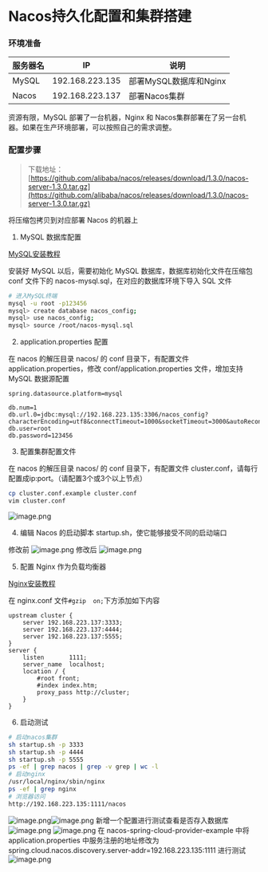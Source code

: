 # Nacos持久化配置和集群搭建

### 环境准备



| 服务器名 | IP | 说明 |
| --- | --- | --- |
| MySQL | 192.168.223.135 | 部署MySQL数据库和Nginx |
| Nacos | 192.168.223.137 | 部署Nacos集群 |

资源有限，MySQL 部署了一台机器，Nginx 和 Nacos集群部署在了另一台机器。如果在生产环境部署，可以按照自己的需求调整。


### 配置步骤


> 下载地址：[https://github.com/alibaba/nacos/releases/download/1.3.0/nacos-server-1.3.0.tar.gz](https://github.com/alibaba/nacos/releases/download/1.3.0/nacos-server-1.3.0.tar.gz)



将压缩包拷贝到对应部署 Nacos 的机器上


1. MySQL 数据库配置



[MySQL安装教程](https://cxhello.github.io/docs/#/article/%E7%8E%AF%E5%A2%83%E5%AE%89%E8%A3%85/MySQL%E5%AE%89%E8%A3%85%E4%B8%8E%E9%85%8D%E7%BD%AE)


安装好 MySQL 以后，需要初始化 MySQL 数据库，数据库初始化文件在压缩包 conf 文件下的 nacos-mysql.sql，在对应的数据库环境下导入 SQL 文件
```bash
# 进入MySQL终端
mysql -u root -p123456
mysql> create database nacos_config;
mysql> use nacos_config;
mysql> source /root/nacos-mysql.sql
```


2. application.properties 配置



在 nacos 的解压目录 nacos/ 的 conf 目录下，有配置文件 application.properties，修改 conf/application.properties 文件，增加支持 MySQL 数据源配置
```
spring.datasource.platform=mysql

db.num=1
db.url.0=jdbc:mysql://192.168.223.135:3306/nacos_config?characterEncoding=utf8&connectTimeout=1000&socketTimeout=3000&autoReconnect=true
db.user=root
db.password=123456
```



3. 配置集群配置文件



在 nacos 的解压目录 nacos/ 的 conf 目录下，有配置文件 cluster.conf，请每行配置成ip:port。（请配置3个或3个以上节点）


```bash
cp cluster.conf.example cluster.conf
vim cluster.conf
```
![image.png](https://cdn.nlark.com/yuque/0/2020/png/2584604/1606487373012-84befe54-99be-4e6f-a5d3-13be79cc0d86.png#align=left&display=inline&height=154&margin=%5Bobject%20Object%5D&name=image.png&originHeight=154&originWidth=246&size=5459&status=done&style=none&width=246)


4. 编辑 Nacos 的启动脚本 startup.sh，使它能够接受不同的启动端口



修改前
![image.png](https://cdn.nlark.com/yuque/0/2020/png/2584604/1606488337394-e1e67699-037f-4b33-b2b5-647ecf9344cf.png#align=left&display=inline&height=78&margin=%5Bobject%20Object%5D&name=image.png&originHeight=78&originWidth=670&size=11210&status=done&style=none&width=670)
修改后
![image.png](https://cdn.nlark.com/yuque/0/2020/png/2584604/1606488400490-81afe926-b941-417b-a086-804c36939c32.png#align=left&display=inline&height=81&margin=%5Bobject%20Object%5D&name=image.png&originHeight=81&originWidth=938&size=12922&status=done&style=none&width=938)


5. 配置 Nginx 作为负载均衡器



[Nginx安装教程](https://cxhello.github.io/docs/#/article/%E7%8E%AF%E5%A2%83%E5%AE%89%E8%A3%85/Nginx%E5%AE%89%E8%A3%85%E4%B8%8E%E9%85%8D%E7%BD%AE)


在 nginx.conf 文件`#gzip  on;`下方添加如下内容
```
upstream cluster {
	server 192.168.223.137:3333;
	server 192.168.223.137:4444;
	server 192.168.223.137:5555;
}
server {
	listen       1111;
	server_name  localhost;
	location / {
		#root front;
		#index index.htm;
		proxy_pass http://cluster;
	}
}
```


6. 启动测试



```bash
# 启动nacos集群
sh startup.sh -p 3333
sh startup.sh -p 4444
sh startup.sh -p 5555
ps -ef | grep nacos | grep -v grep | wc -l
# 启动nginx
/usr/local/nginx/sbin/nginx
ps -ef | grep nginx
# 浏览器访问
http://192.168.223.135:1111/nacos
```
![image.png](https://cdn.nlark.com/yuque/0/2020/png/2584604/1606490093557-89e84535-5aa8-49e3-abd4-910c4dc041b6.png#align=left&display=inline&height=59&margin=%5Bobject%20Object%5D&name=image.png&originHeight=59&originWidth=538&size=4080&status=done&style=none&width=538)![image.png](https://cdn.nlark.com/yuque/0/2020/png/2584604/1606490945408-7ad57595-af76-43b5-a359-52f2390829e8.png#align=left&display=inline&height=96&margin=%5Bobject%20Object%5D&name=image.png&originHeight=96&originWidth=818&size=11849&status=done&style=none&width=818)
新增一个配置进行测试查看是否存入数据库
![image.png](https://cdn.nlark.com/yuque/0/2020/png/2584604/1606491336960-97a5767d-efb9-4beb-bc67-79567ab9ea81.png#align=left&display=inline&height=528&margin=%5Bobject%20Object%5D&name=image.png&originHeight=528&originWidth=1476&size=52741&status=done&style=none&width=1476)
![image.png](https://cdn.nlark.com/yuque/0/2020/png/2584604/1606491560813-87708009-698e-4fff-b00b-d4f1f7fc71b5.png#align=left&display=inline&height=396&margin=%5Bobject%20Object%5D&name=image.png&originHeight=396&originWidth=510&size=22023&status=done&style=none&width=510)
在 nacos-spring-cloud-provider-example 中将 application.properties 中服务注册的地址修改为 spring.cloud.nacos.discovery.server-addr=192.168.223.135:1111 进行测试
![image.png](https://cdn.nlark.com/yuque/0/2020/png/2584604/1606494749377-769bfeba-98a0-4ab1-81e9-fc22bdc3e6ff.png#align=left&display=inline&height=432&margin=%5Bobject%20Object%5D&name=image.png&originHeight=432&originWidth=1890&size=45192&status=done&style=none&width=1890)
